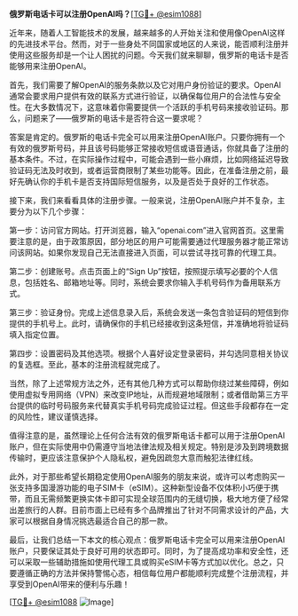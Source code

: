 **俄罗斯电话卡可以注册OpenAI吗？**[[TG💪+ @esim1088](https://t.me/s/esim1088)]

近年来，随着人工智能技术的发展，越来越多的人开始关注和使用像OpenAI这样的先进技术平台。然而，对于一些身处不同国家或地区的人来说，能否顺利注册并使用这些服务却是一个让人困扰的问题。今天我们就来聊聊，俄罗斯的电话卡是否能够用来注册OpenAI。

首先，我们需要了解OpenAI的服务条款以及它对用户身份验证的要求。OpenAI通常会要求用户提供有效的联系方式进行验证，以确保每位用户的合法性与安全性。在大多数情况下，这意味着你需要提供一个活跃的手机号码来接收验证码。那么，问题来了——俄罗斯的电话卡是否符合这一要求呢？

答案是肯定的。俄罗斯的电话卡完全可以用来注册OpenAI账户。只要你拥有一个有效的俄罗斯号码，并且该号码能够正常接收短信或语音通话，你就具备了注册的基本条件。不过，在实际操作过程中，可能会遇到一些小麻烦，比如网络延迟导致验证码无法及时收到，或者运营商限制了某些功能等。因此，在准备注册之前，最好先确认你的手机卡是否支持国际短信服务，以及是否处于良好的工作状态。

接下来，我们来看看具体的注册步骤。一般来说，注册OpenAI账户并不复杂，主要分为以下几个步骤：

第一步：访问官方网站。打开浏览器，输入“openai.com”进入官网首页。这里需要注意的是，由于政策原因，部分地区的用户可能需要通过代理服务器才能正常访问该网站。如果你发现自己无法直接进入页面，可以尝试寻找可靠的代理工具。

第二步：创建账号。点击页面上的“Sign Up”按钮，按照提示填写必要的个人信息，包括姓名、邮箱地址等。同时，系统会要求你输入手机号码作为备用联系方式。

第三步：验证身份。完成上述信息录入后，系统会发送一条包含验证码的短信到你提供的手机号上。此时，请确保你的手机已经接收到这条短信，并准确地将验证码填入指定位置。

第四步：设置密码及其他选项。根据个人喜好设定登录密码，并勾选同意相关协议的复选框。至此，基本的注册流程就完成了。

当然，除了上述常规方法之外，还有其他几种方式可以帮助你绕过某些障碍，例如使用虚拟专用网络（VPN）来改变IP地址，从而规避地域限制；或者借助第三方平台提供的临时号码服务来代替真实手机号码完成验证过程。但这些手段都存在一定的风险性，建议谨慎选择。

值得注意的是，虽然理论上任何合法有效的俄罗斯电话卡都可以用于注册OpenAI账户，但在实际使用中仍需遵守当地法律法规及相关规定。特别是涉及到跨境数据传输时，更应该注意保护个人隐私权，避免因疏忽大意而触犯法律红线。

此外，对于那些希望长期稳定使用OpenAI服务的朋友来说，或许可以考虑购买一张支持多国漫游功能的电子SIM卡（eSIM）。这种新型设备不仅体积小巧便于携带，而且无需频繁更换实体卡即可实现全球范围内的无缝切换，极大地方便了经常出差旅行的人群。目前市面上已经有多个品牌推出了针对不同需求设计的产品，大家可以根据自身情况挑选最适合自己的那一款。

最后，让我们总结一下本文的核心观点：俄罗斯电话卡完全可以用来注册OpenAI账户，只要保证其处于良好可用的状态即可。同时，为了提高成功率和安全性，还可以采取一些辅助措施如使用代理工具或购买eSIM卡等方式加以优化。总之，只要遵循正确的方法并保持警惕心态，相信每位用户都能顺利完成整个注册流程，并享受到OpenAI带来的便利与乐趣！

[[TG💪+ @esim1088](https://t.me/s/esim1088) ![Image](https://i.postimg.cc/4NQfJmqS/Snipaste-2025-05-13-00-14-12.png)]